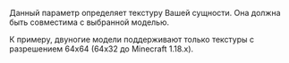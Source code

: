 Данный параметр определяет текстуру Вашей сущности. Она должна быть совместима с выбранной моделью.

К примеру, двуногие модели поддерживают только текстуры с разрешением 64x64 (64x32 до Minecraft 1.18.x).